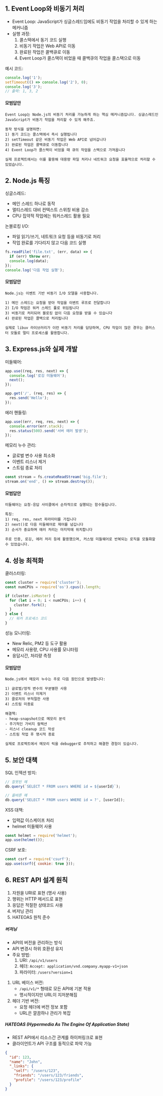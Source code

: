 ## 1. Event Loop와 비동기 처리
- Event Loop: JavaScript가 싱글스레드임에도 비동기 작업을 처리할 수 있게 하는 메커니즘
- 실행 과정:
  1. 콜스택에서 동기 코드 실행
  2. 비동기 작업은 Web API로 이동
  3. 완료된 작업은 콜백큐로 이동
  4. Event Loop가 콜스택이 비었을 때 콜백큐의 작업을 콜스택으로 이동

예시 코드:
```javascript
console.log('1');
setTimeout(() => console.log('2'), 0);
console.log('3');
// 출력: 1, 3, 2
```
#### 모범답안
```
Event Loop는 Node.js의 비동기 처리를 가능하게 하는 핵심 메커니즘입니다. 싱글스레드인 JavaScript가 비동기 작업을 처리할 수 있게 해주죠.

동작 방식을 설명하면:
1) 동기 코드는 콜스택에서 즉시 실행됩니다
2) setTimeout 같은 비동기 작업은 Web API로 넘어갑니다
3) 완료된 작업은 콜백큐로 이동합니다
4) Event Loop가 콜스택이 비었을 때 큐의 작업을 스택으로 가져옵니다

실제 프로젝트에서는 이를 활용해 대용량 파일 처리나 네트워크 요청을 효율적으로 처리할 수 있었습니다.
```

## 2. Node.js 특징
싱글스레드:
- 메인 스레드 하나로 동작
- 멀티스레드 대비 컨텍스트 스위칭 비용 감소
- CPU 집약적 작업에는 워커스레드 활용 필요

논블로킹 I/O:
- 파일 읽기/쓰기, 네트워크 요청 등을 비동기로 처리
- 작업 완료를 기다리지 않고 다음 코드 실행
```javascript
fs.readFile('file.txt', (err, data) => {
  if (err) throw err;
  console.log(data);
});
console.log('다음 작업 실행');
```
#### 모범답안
```
Node.js는 이벤트 기반 비동기 I/O 모델을 사용합니다.

1) 메인 스레드는 요청을 받아 작업을 이벤트 루프로 전달합니다
2) I/O 작업은 워커 스레드 풀로 위임됩니다
3) 비동기로 처리되어 블로킹 없이 다음 요청을 받을 수 있습니다
4) 완료된 작업은 콜백으로 처리됩니다

실제로 libuv 라이브러리가 이런 비동기 처리를 담당하며, CPU 작업이 많은 경우는 클러스터 모듈로 멀티 프로세스를 활용합니다.
```
## 3. Express.js와 실제 개발
미들웨어:
```javascript
app.use((req, res, next) => {
  console.log('로깅 미들웨어');
  next();
});

app.get('/', (req, res) => {
  res.send('Hello');
});
```

에러 핸들링:
```javascript
app.use((err, req, res, next) => {
  console.error(err.stack);
  res.status(500).send('서버 에러 발생');
});
```

메모리 누수 관리:
- 글로벌 변수 사용 최소화
- 이벤트 리스너 제거
- 스트림 종료 처리
```javascript
const stream = fs.createReadStream('big.file');
stream.on('end', () => stream.destroy());
```
#### 모범답안
```
미들웨어는 요청-응답 사이클에서 순차적으로 실행되는 함수들입니다.

특징:
1) req, res, next 파라미터를 가집니다
2) next()로 다음 미들웨어로 제어를 넘깁니다
3) 순서가 중요하며 에러 처리는 마지막에 위치합니다

주로 인증, 로깅, 에러 처리 등에 활용했으며, 커스텀 미들웨어로 반복되는 로직을 모듈화할 수 있었습니다.
```
## 4. 성능 최적화
클러스터링:
```javascript
const cluster = require('cluster');
const numCPUs = require('os').cpus().length;

if (cluster.isMaster) {
  for (let i = 0; i < numCPUs; i++) {
    cluster.fork();
  }
} else {
  // 워커 프로세스 코드
}
```

성능 모니터링:
- New Relic, PM2 등 도구 활용
- 메모리 사용량, CPU 사용률 모니터링
- 응답시간, 처리량 측정
#### 모범답안
```
Node.js에서 메모리 누수는 주로 다음 원인으로 발생합니다:

1) 글로벌/정적 변수의 무분별한 사용
2) 이벤트 리스너 미제거
3) 클로저의 부적절한 사용
4) 스트림 미종료

해결책:
- heap-snapshot으로 메모리 분석
- 주기적인 가비지 컬렉션
- 리스너 cleanup 코드 작성
- 스트림 작업 후 명시적 종료

실제로 프로젝트에서 메모리 릭을 debugger로 추적하고 해결한 경험이 있습니다.
```

## 5. 보안 대책
SQL 인젝션 방지:
```javascript
// 잘못된 예
db.query(`SELECT * FROM users WHERE id = ${userId}`);

// 올바른 예
db.query('SELECT * FROM users WHERE id = ?', [userId]);
```

XSS 대책:
- 입력값 이스케이프 처리
- helmet 미들웨어 사용
```javascript
const helmet = require('helmet');
app.use(helmet());
```

CSRF 보호:
```javascript
const csrf = require('csurf');
app.use(csrf({ cookie: true }));
```

## 6. REST API 설계 원칙
1. 자원을 URI로 표현 (명사 사용)
2. 행위는 HTTP 메서드로 표현
3. 응답은 적절한 상태코드 사용
4. 버저닝 관리
5. HATEOAS 원칙 준수

##### 버저닝
- API의 버전을 관리하는 방식
- API 변경시 하위 호환성 유지
- 주요 방법:
    1. URI: `/api/v1/users`
    2. 헤더: `Accept: application/vnd.company.myapp-v1+json`
    3. 파라미터: `/users?version=1`

1. URL 베이스 버전:
	- `/api/v1/*` 형태로 모든 API에 기본 적용
	- 명시적이지만 URL이 지저분해짐
2. 헤더 기반 버전:
	- 요청 헤더에 버전 정보 포함
	- URL은 깔끔하나 관리가 복잡
##### HATEOAS (Hypermedia As The Engine Of Application State)
- REST API에서 리소스간 관계를 하이퍼링크로 표현
- 클라이언트가 API 구조를 동적으로 파악 가능
```json
{
  "id": 123,
  "name": "John",
  "_links": {
    "self": "/users/123",
    "friends": "/users/123/friends",
    "profile": "/users/123/profile"
  }
}
```